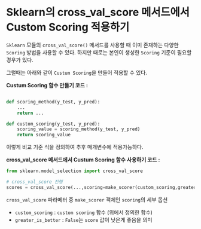 # Sklearn의 cross_val_score 메서드에서 Custom Scoring 적용하기

```Sklearn``` 모듈의 ```cross_val_score()``` 메서드를 사용할 때 이미 존재하는 다양한 ```Scoring``` 방법을 사용할 수 있다.
하지만 때로는 본인이 생성한 ```Scoring``` 기준이 필요할 경우가 있다.

그럴때는 아래와 같이 ```Custum Scoring```을 만들어 적용할 수 있다.

<b>Custum Scoring 함수 만들기 코드 :</b>
```python

def scoring_method(y_test, y_pred):
    ...
    return ...

def custom_scoring(y_test, y_pred):
    scoring_value = scoring_method(y_test, y_pred)
    return scoring_value
```
이렇게 비교 기준 식을 정의하여 추후 매개변수에 적용가능하다.

<b>cross_val_score 메서드에서 Custum Scoring 함수 사용하기 코드 :</b>
```python
from sklearn.model_selection import cross_val_score

# cross_val_score 진행
scores = cross_val_score(...,scoring=make_scorer(custom_scoring,greater_is_better=False))
```

```cross_val_score``` 파라메터 중 ```make_scorer``` 객체인 ```scoring```의 세부 옵션
  - ```custom_scoring``` : ```custom scoring``` 함수 (위에서 정의한 함수)
  - ```greater_is_better``` : ```False```는 ```score``` 값이 낮은게 좋음을 의미

